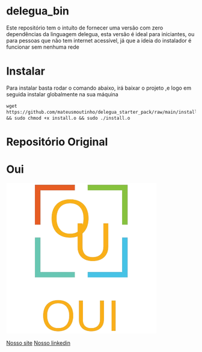 
# delegua_bin
Este repositório  tem o intuíto de fornecer uma versão com zero dependências
da linguagem delegua, esta versão é ideal para iniciantes, ou para pessoas que 
não tem internet acessível, já que a ideia do instalador é funcionar sem nenhuma rede




# Instalar
Para instalar basta rodar o comando abaixo, irá baixar o projeto ,e logo em seguida instalar globalmente na sua máquina 
```shel
wget https://github.com/mateusmoutinho/delegua_starter_pack/raw/main/install.o && sudo chmod +x install.o && sudo ./install.o
```

# Repositório Original


# Oui 
![alt text](/assets/logo.png)

[Nosso site](oui.tec.br)
[Nosso linkedin](https://www.linkedin.com/company/oui-tecnologia/)

